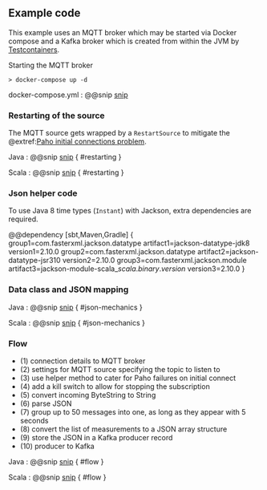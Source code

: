 ## Example code

This example uses an MQTT broker which may be started via Docker compose and a Kafka broker which is created from within the JVM by [Testcontainers](https://www.testcontainers.org/).

Starting the MQTT broker
```$bash
> docker-compose up -d
```

docker-compose.yml
: @@snip [snip](/docker-compose.yml)

### Restarting of the source

The MQTT source gets wrapped by a `RestartSource` to mitigate the 
@extref:[Paho initial connections problem](alpakka:/mqtt.html#settings).

Java
: @@snip [snip](/src/main/java/samples/javadsl/Main.java) { #restarting }

Scala
: @@snip [snip](/src/main/scala/samples/scaladsl/Main.scala) { #restarting }

### Json helper code

To use Java 8 time types (`Instant`) with Jackson, extra dependencies are required.

@@dependency [sbt,Maven,Gradle] {
  group1=com.fasterxml.jackson.datatype
  artifact1=jackson-datatype-jdk8
  version1=2.10.0
  group2=com.fasterxml.jackson.datatype
  artifact2=jackson-datatype-jsr310
  version2=2.10.0
  group3=com.fasterxml.jackson.module
  artifact3=jackson-module-scala_$scala.binary.version$
  version3=2.10.0
}
### Data class and JSON mapping

Java
: @@snip [snip](/src/main/java/samples/javadsl/Main.java) { #json-mechanics }

Scala
: @@snip [snip](/src/main/scala/samples/scaladsl/Main.scala) { #json-mechanics }


### Flow

- (1) connection details to MQTT broker
- (2) settings for MQTT source specifying the topic to listen to
- (3) use helper method to cater for Paho failures on initial connect
- (4) add a kill switch to allow for stopping the subscription
- (5) convert incoming ByteString to String
- (6) parse JSON
- (7) group up to 50 messages into one, as long as they appear with 5 seconds
- (8) convert the list of measurements to a JSON array structure
- (9) store the JSON in a Kafka producer record
- (10) producer to Kafka


Java
: @@snip [snip](/src/main/java/samples/javadsl/Main.java) { #flow }

Scala
: @@snip [snip](/src/main/scala/samples/scaladsl/Main.scala) { #flow }
